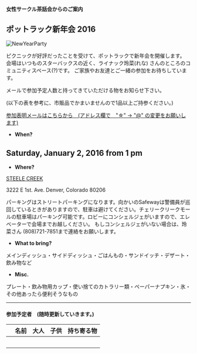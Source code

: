 #### 女性サークル茶話会からのご案内
## ポットラック新年会 2016

 ![NewYearParty](http://2.bp.blogspot.com/-vQZWo4zmoIA/UL7tzmF7ErI/AAAAAAAAHto/6W3PYFZkB2o/s1600/shinnenkai_title.png)
 
ピクニックが好評だったことを受けて、ポットラックで新年会を開催します。
会場はいつものスターバックスの近く、ライナック玲菜(れな) さんのところのコミュニティスペース(?)です。
ご家族やお友達とご一緒の参加をお待ちしています。

メールで参加予定人数と持ってきていただける物をお知らせ下さい。

(以下の表を参考に、市販品でかまいませんので1品以上ご持参ください。)

<a href="mailto:tomoko.kd☆gmail.com?subject=New Year Party">参加表明メールはこちらから　(アドレス欄で　"☆" -> "@" の変更をお願いします)</a>


* __When?__ 

## Saturday, January 2, 2016 from 1 pm


* __Where?__ 

[STEELE CREEK](https://www.google.com/maps/place/3222+E+1st+Ave/@39.7177797,-104.9516643,17z/data=!4m3!3m2!1s0x876c7e9a1e7e56df:0x21aca4b62f513fa9!4b1 "Where?")

3222 E 1st. Ave. Denver, Colorado 80206

パーキングはストリートパーキングになります。向かいのSafewayは警備員が巡回しているときがありますので、駐車は避けてください。チェリークリークモールの駐車場はパーキング可能です。ロビーにコンシェルジェがいますので、エレベーターで会場までお越しください。
もしコンシェルジェがいない場合は、玲菜さん (808)721-7851まで連絡をお願いします。

* __What to bring?__

メインディッシュ・サイドディッシュ・ごはんもの・サンドイッチ・デザート・飲み物など

* __Misc.__

プレート・飲み物用カップ・使い捨てのカトラリー類・ペーパーナプキン・氷・その他あったら便利そうなもの

***
#### 参加予定者　(随時更新していきます。)
| 名前　|大人|子供| 持ち寄る物|
|--------:|---:|---:|:---------:|
| | | | |
| | | | |
| | | | |
| | | | |
| | | | |
